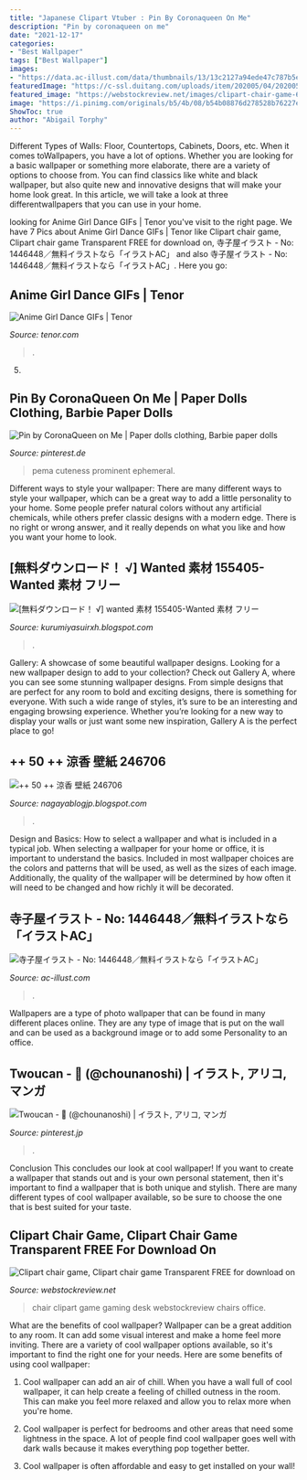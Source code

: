 ```yaml
---
title: "Japanese Clipart Vtuber : Pin By Coronaqueen On Me"
description: "Pin by coronaqueen on me"
date: "2021-12-17"
categories:
- "Best Wallpaper"
tags: ["Best Wallpaper"]
images:
- "https://data.ac-illust.com/data/thumbnails/13/13c2127a94ede47c787b5e279379bf59_t.jpeg"
featuredImage: "https://c-ssl.duitang.com/uploads/item/202005/04/20200504103734_zAewW.thumb.300_0.png"
featured_image: "https://webstockreview.net/images/clipart-chair-game-6.jpg"
image: "https://i.pinimg.com/originals/b5/4b/08/b54b08876d278528b76227e3b4c752dd.png"
ShowToc: true
author: "Abigail Torphy"
---
```



Different Types of Walls: Floor, Countertops, Cabinets, Doors, etc.
When it comes toWallpapers, you have a lot of options. Whether you are looking for a basic wallpaper or something more elaborate, there are a variety of options to choose from. You can find classics like white and black wallpaper, but also quite new and innovative designs that will make your home look great. In this article, we will take a look at three differentwallpapers that you can use in your home.

	

		
looking for Anime Girl Dance GIFs | Tenor you've visit to the right page. We have 7 Pics about Anime Girl Dance GIFs | Tenor like Clipart chair game, Clipart chair game Transparent FREE for download on, 寺子屋イラスト - No: 1446448／無料イラストなら「イラストAC」 and also 寺子屋イラスト - No: 1446448／無料イラストなら「イラストAC」. Here you go:
		
    
## Anime Girl Dance GIFs | Tenor

<img loading=lazy src="https://media.tenor.com/images/3ac1abb98cb8b8aa623578f7b5ebc1f4/tenor.gif" onerror="this.onerror=null;this.src='https://tse3.mm.bing.net/th?id=OIP.OsGruYy4uKpiNXj3tevB9AAAAA&amp;pid=15.1';" alt="Anime Girl Dance GIFs | Tenor">

_Source: tenor.com_

>. 

	

5.

    
## Pin By CoronaQueen On Me | Paper Dolls Clothing, Barbie Paper Dolls

<img loading=lazy src="https://i.pinimg.com/originals/b5/4b/08/b54b08876d278528b76227e3b4c752dd.png" onerror="this.onerror=null;this.src='https://tse4.mm.bing.net/th?id=OIP.prnIhTcdIwMo_NFy0_QdggHaHa&amp;pid=15.1';" alt="Pin by CoronaQueen on Me | Paper dolls clothing, Barbie paper dolls">

_Source: pinterest.de_

>pema cuteness prominent ephemeral. 

	

Different ways to style your wallpaper:
There are many different ways to style your wallpaper, which can be a great way to add a little personality to your home. Some people prefer natural colors without any artificial chemicals, while others prefer classic designs with a modern edge. There is no right or wrong answer, and it really depends on what you like and how you want your home to look.

    
## [無料ダウンロード！ √] Wanted 素材 155405-Wanted 素材 フリー

<img loading=lazy src="https://c-ssl.duitang.com/uploads/item/202005/04/20200504103734_zAewW.thumb.300_0.png" onerror="this.onerror=null;this.src='https://tse1.mm.bing.net/th?id=OIP.96Z00DA9gx03fNOzV9lG-gAAAA&amp;pid=15.1';" alt="[無料ダウンロード！ √] wanted 素材 155405-Wanted 素材 フリー">

_Source: kurumiyasuirxh.blogspot.com_

>. 

	

Gallery: A showcase of some beautiful wallpaper designs.
Looking for a new wallpaper design to add to your collection? Check out Gallery A, where you can see some stunning wallpaper designs. From simple designs that are perfect for any room to bold and exciting designs, there is something for everyone. With such a wide range of styles, it’s sure to be an interesting and engaging browsing experience. Whether you’re looking for a new way to display your walls or just want some new inspiration, Gallery A is the perfect place to go!





	
	
    
## ++ 50 ++ 涼香 壁紙 246706

<img loading=lazy src="https://i.imgur.com/4M5FI9c.jpg" onerror="this.onerror=null;this.src='https://tse4.mm.bing.net/th?id=OIP.Zx4X8bCrT16MCOSR6jjbEAHaEK&amp;pid=15.1';" alt="++ 50 ++ 涼香 壁紙 246706">

_Source: nagayablogjp.blogspot.com_

>. 

	

Design and Basics: How to select a wallpaper and what is included in a typical job.
When selecting a wallpaper for your home or office, it is important to understand the basics. Included in most wallpaper choices are the colors and patterns that will be used, as well as the sizes of each image. Additionally, the quality of the wallpaper will be determined by how often it will need to be changed and how richly it will be decorated.

    
## 寺子屋イラスト - No: 1446448／無料イラストなら「イラストAC」

<img loading=lazy src="https://data.ac-illust.com/data/thumbnails/13/13c2127a94ede47c787b5e279379bf59_t.jpeg" onerror="this.onerror=null;this.src='https://tse1.mm.bing.net/th?id=OIP.ZPBF5Rnr6jMsBjYAOmvklAHaFP&amp;pid=15.1';" alt="寺子屋イラスト - No: 1446448／無料イラストなら「イラストAC」">

_Source: ac-illust.com_

>. 

	



Wallpapers are a type of photo wallpaper that can be found in many different places online. They are any type of image that is put on the wall and can be used as a background image or to add some Personality to an office.

    
## Twoucan - 🍵 (@chounanoshi) | イラスト, アリコ, マンガ

<img loading=lazy src="https://i.pinimg.com/736x/11/5f/92/115f929bbe5d47f4b13d9cf97efaa0e1.jpg" onerror="this.onerror=null;this.src='https://tse2.mm.bing.net/th?id=OIP.WSpZ1uDq9hSQ6KUwGnUMnAHaJk&amp;pid=15.1';" alt="Twoucan - 🍵 (@chounanoshi) | イラスト, アリコ, マンガ">

_Source: pinterest.jp_

>. 

	

Conclusion
This concludes our look at cool wallpaper! If you want to create a wallpaper that stands out and is your own personal statement, then it's important to find a wallpaper that is both unique and stylish. There are many different types of cool wallpaper available, so be sure to choose the one that is best suited for your taste.

    
## Clipart Chair Game, Clipart Chair Game Transparent FREE For Download On

<img loading=lazy src="https://webstockreview.net/images/clipart-chair-game-6.jpg" onerror="this.onerror=null;this.src='https://tse4.mm.bing.net/th?id=OIP.WDNVCFwIivwMa9eQr1hdHAHaHa&amp;pid=15.1';" alt="Clipart chair game, Clipart chair game Transparent FREE for download on">

_Source: webstockreview.net_

>chair clipart game gaming desk webstockreview chairs office. 

	

What are the benefits of cool wallpaper?
Wallpaper can be a great addition to any room. It can add some visual interest and make a home feel more inviting. There are a variety of cool wallpaper options available, so it's important to find the right one for your needs. Here are some benefits of using cool wallpaper: 
1. Cool wallpaper can add an air of chill. When you have a wall full of cool wallpaper, it can help create a feeling of chilled outness in the room. This can make you feel more relaxed and allow you to relax more when you're home. 

2. Cool wallpaper is perfect for bedrooms and other areas that need some lightness in the space. A lot of people find cool wallpaper goes well with dark walls because it makes everything pop together better. 

3. Cool wallpaper is often affordable and easy to get installed on your wall!

